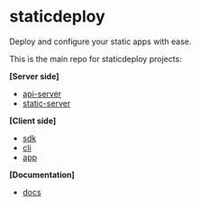 # staticdeploy

Deploy and configure your static apps with ease.

This is the main repo for staticdeploy projects:

**[Server side]**

* [api-server](./packages/api-server)
* [static-server](./packages/static-server)

**[Client side]**

* [sdk](./packages/sdk)
* [cli](./packages/cli)
* [app](./packages/app)

**[Documentation]**

* [docs](./packages/docs)
